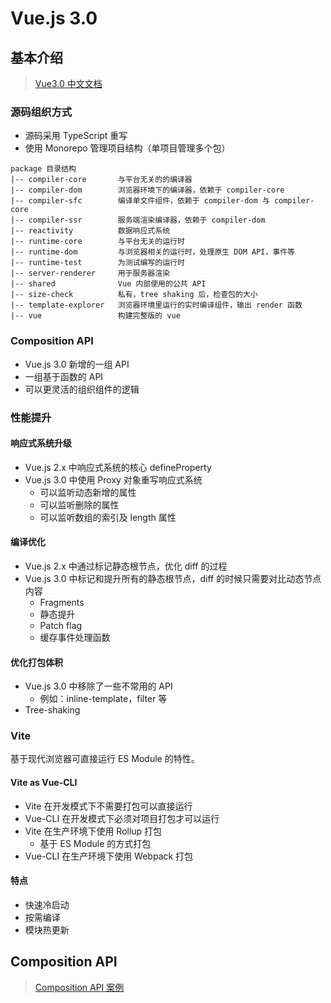 # Vue.js 3.0

## 基本介绍

> [Vue3.0 中文文档](https://v3.cn.vuejs.org/)

### 源码组织方式

- 源码采用 TypeScript 重写
- 使用 Monorepo 管理项目结构（单项目管理多个包）

```
package 目录结构
|-- compiler-core       与平台无关的的编译器
|-- compiler-dom        浏览器环境下的编译器，依赖于 compiler-core
|-- compiler-sfc        编译单文件组件，依赖于 compiler-dom 与 compiler-core
|-- compiler-ssr        服务端渲染编译器，依赖于 compiler-dom
|-- reactivity          数据响应式系统
|-- runtime-core        与平台无关的运行时
|-- runtime-dom         与浏览器相关的运行时，处理原生 DOM API，事件等
|-- runtime-test        为测试编写的运行时
|-- server-renderer     用于服务器渲染
|-- shared              Vue 内部使用的公共 API
|-- size-check          私有，tree shaking 后，检查包的大小
|-- template-explorer   浏览器环境里运行的实时编译组件，输出 render 函数
|-- vue                 构建完整版的 vue
```

### Composition API

- Vue.js 3.0 新增的一组 API
- 一组基于函数的 API
- 可以更灵活的组织组件的逻辑

### 性能提升

#### 响应式系统升级

- Vue.js 2.x 中响应式系统的核心 defineProperty
- Vue.js 3.0 中使用 Proxy 对象重写响应式系统
  - 可以监听动态新增的属性
  - 可以监听删除的属性
  - 可以监听数组的索引及 length 属性

#### 编译优化

- Vue.js 2.x 中通过标记静态根节点，优化 diff 的过程
- Vue.js 3.0 中标记和提升所有的静态根节点，diff 的时候只需要对比动态节点内容
  - Fragments
  - 静态提升
  - Patch flag
  - 缓存事件处理函数

#### 优化打包体积

- Vue.js 3.0 中移除了一些不常用的 API
  - 例如：inline-template，filter 等
- Tree-shaking

### Vite

基于现代浏览器可直接运行 ES Module 的特性。

#### Vite as Vue-CLI

- Vite 在开发模式下不需要打包可以直接运行
- Vue-CLI 在开发模式下必须对项目打包才可以运行
- Vite 在生产环境下使用 Rollup 打包
  - 基于 ES Module 的方式打包
- Vue-CLI 在生产环境下使用 Webpack 打包

#### 特点

- 快速冷启动
- 按需编译
- 模块热更新

## Composition API

> [Composition API 案例](https://github.com/Atlanstis/vue3.0-study/tree/main/todolist)
